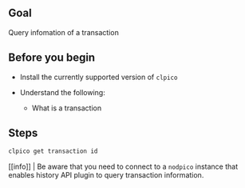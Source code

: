 ## Goal

Query infomation of a transaction

## Before you begin

* Install the currently supported version of `clpico`

* Understand the following:

  * What is a transaction

## Steps

```sh
clpico get transaction id
```

[[info]]
| Be aware that you need to connect to a `nodpico` instance that enables history API plugin to query transaction information.

